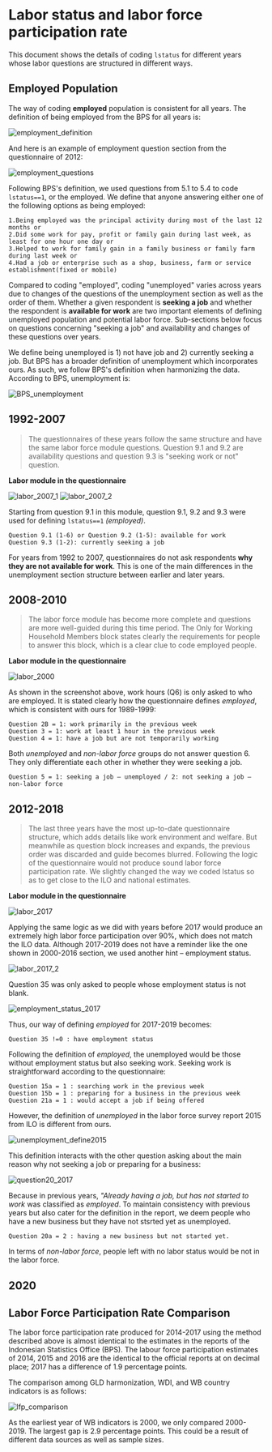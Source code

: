 # Labor status and labor force participation rate

This document shows the details of coding `lstatus` for different years whose labor questions are structured in different ways. 


## Employed Population

The way of coding **employed** population is consistent for all years. The definition of being employed from the BPS for all years is:  

![employment_definition](utilities/employment_definition.png)

And here is an example of employment question section from the questionnaire of 2012: 

![employment_questions](utilities/2012_employed.png)

Following BPS's definition, we used questions from 5.1 to 5.4 to code `lstatus==1`, or the employed. We define that anyone answering either one of the following options as being employed: 
```
1.Being employed was the principal activity during most of the last 12 months or
2.Did some work for pay, profit or family gain during last week, as least for one hour one day or
3.Helped to work for family gain in a family business or family farm during last week or
4.Had a job or enterprise such as a shop, business, farm or service establishment(fixed or mobile)
```


Compared to coding "employed", coding "unemployed" varies across years due to changes of the questions of the unemployment section as well as the order of them. Whether a given respondent is **seeking a job** and whether the respondent is **available for work** are two important elements of defining unemployed population and potential labor force. Sub-sections below focus on questions concerning "seeking a job" and availability and changes of these questions over years.

We define being unemployed is 1) not have job and 2) currently seeking a job. But BPS has a broader definition of unemployment which incorporates ours. As such, we follow BPS's definition when harmonizing the data. 
According to BPS, unemployment is:

![BPS_unemployment](utilities/unemployment_definition.png)


## 1992-2007
>The questionnaires of these years follow the same structure and have the same labor force module questions. Question 9.1 and 9.2 are availability questions and question 9.3 is "seeking work or not" question.   

**Labor module in the questionnaire**

![labor_2007_1](utilities/2007_labor_1.png)
![labor_2007_2](utilities/2007_labor_2.png)

Starting from question 9.1 in this module, question 9.1, 9.2 and 9.3 were used for defining `lstatus==1` *(employed)*. 
```
Question 9.1 (1-6) or Question 9.2 (1-5): available for work
Question 9.3 (1-2): currently seeking a job
```
 
For years from 1992 to 2007, questionnaires do not ask respondents **why they are not available for work**. This is one of the main differences in the unemployment section structure between earlier and later years.  
 

## 2008-2010
>The labor force module has become more complete and questions are more well-guided during this time period. The Only for Working Household Members block states clearly the requirements for people to answer this block, which is a clear clue to code employed people.

**Labor module in the questionnaire**

![labor_2000](utilities/labor_2000.png)

As shown in the screenshot above, work hours (Q6) is only asked to who are employed. It is stated clearly how the questionnaire defines *employed*, which is consistent with ours for 1989-1999:
```
Question 2B = 1: work primarily in the previous week
Question 3 = 1: work at least 1 hour in the previous week
Question 4 = 1: have a job but are not temporarily working
```

Both *unemployed* and *non-labor force* groups do not answer question 6. They only differentiate each other in whether they were seeking a job.
```
Question 5 = 1: seeking a job – unemployed / 2: not seeking a job – non-labor force
```


## 2012-2018
>The last three years have the most up-to-date questionnaire structure, which adds details like work environment and welfare. But meanwhile as question block increases and expands, the previous order was discarded and guide becomes blurred. Following the logic of the questionnaire would not produce sound labor force participation rate. We slightly changed the way we coded lstatus so as to get close to the ILO and national estimates.

**Labor module in the questionnaire**

![labor_2017](utilities/labor_2017.png)

Applying the same logic as we did with years before 2017 would produce an extremely high labor force participation over 90%, which does not match the ILO data. Although 2017-2019 does not have a reminder like the one shown in 2000-2016 section, we used another hint – employment status.  

![labor_2017_2](utilities/labor_2017_2.png)

Question 35 was only asked to people whose employment status is not blank.

![employment_status_2017](utilities/employment_status_2017.png)

Thus, our way of defining *employed* for 2017-2019 becomes:
```
Question 35 !=0 : have employment status
```

Following the definition of *employed*, the unemployed would be those without employment status but also seeking work. Seeking work is straightforward according to the questionnaire:
```
Question 15a = 1 : searching work in the previous week
Question 15b = 1 : preparing for a business in the previous week
Question 21a = 1 : would accept a job if being offered
```

However, the definition of *unemployed* in the labor force survey report 2015 from ILO is different from ours.

![unemployment_define2015](utilities/unemployment_define2015.png)

This definition interacts with the other question asking about the main reason why not seeking a job or preparing for a business:

![question20_2017](utilities/question20_2017.png)


Because in previous years, *"Already having a job, but has not started to work* was classified as *employed*. To maintain consistency with previous years but also cater for the definition in the report, we deem people who have a new business but they have not stsrted yet as unemployed.
```
Question 20a = 2 : having a new business but not started yet.
```

In terms of *non-labor force*, people left with no labor status would be not in the labor force.

## 2020


## Labor Force Participation Rate Comparison

The labor force participation rate produced for 2014-2017 using the method described above is almost identical to the estimates in the reports of the Indonesian Statistics Office (BPS). The labour force participation estimates of 2014, 2015 and 2016 are the identical to the official reports at on decimal place; 2017 has a difference of 1.9 percentage points.

The comparison among GLD harmonization, WDI, and WB country indicators is as follows:

![lfp_comparison](utilities/LFP_figure.png)

As the earliest year of WB indicators is 2000, we only compared 2000-2019. The largest gap is 2.9 percentage points. This could be a result of different data sources as well as sample sizes.

